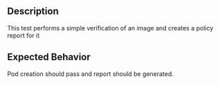 ## Description

This test performs a simple verification of an image and creates a policy report for it

## Expected Behavior

Pod creation should pass and report should be generated.


